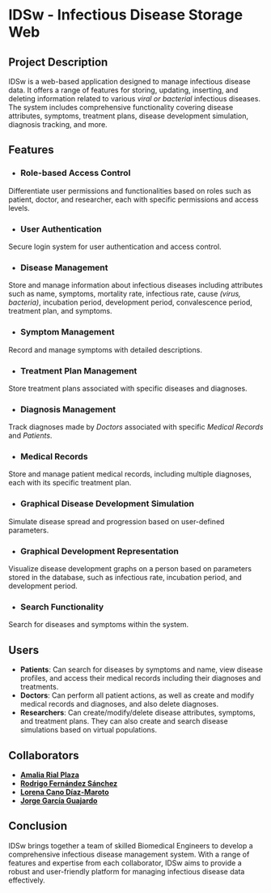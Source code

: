 # IDSw - Infectious Disease Storage Web
## Project Description
IDSw is a web-based application designed to manage infectious disease data. It offers a range of features for storing, updating, inserting, and deleting information related to various *viral or bacterial* infectious diseases. The system includes comprehensive functionality covering disease attributes, symptoms, treatment plans, disease development simulation, diagnosis tracking, and more.
## Features
* ### Role-based Access Control
Differentiate user permissions and functionalities based on roles such as patient, doctor, and researcher, each with specific permissions and access levels.
* ### User Authentication
Secure login system for user authentication and access control.
* ### Disease Management
Store and manage information about infectious diseases including attributes such as name, symptoms, mortality rate, infectious rate, cause *(virus, bacteria)*, incubation period, development period, convalescence period, treatment plan, and symptoms.
* ### Symptom Management
Record and manage symptoms with detailed descriptions.
* ### Treatment Plan Management
Store treatment plans associated with specific diseases and diagnoses.
* ### Diagnosis Management
Track diagnoses made by *Doctors* associated with specific *Medical Records* and *Patients*.
* ### Medical Records
Store and manage patient medical records, including multiple diagnoses, each with its specific treatment plan.
* ### Graphical Disease Development Simulation
Simulate disease spread and progression based on user-defined parameters.
* ### Graphical Development Representation
Visualize disease development graphs on a person based on parameters stored in the database, such as infectious rate, incubation period, and development period.
* ### Search Functionality
Search for diseases and symptoms within the system.
## Users
* **Patients**: Can search for diseases by symptoms and name, view disease profiles, and access their medical records including their diagnoses and treatments.
* **Doctors**: Can perform all patient actions, as well as create and modify medical records and diagnoses, and also delete diagnoses.
* **Researchers**: Can create/modify/delete disease attributes, symptoms, and treatment plans. They can also create and search disease simulations based on virtual populations.
## Collaborators
* **[Amalia Rial Plaza](https://github.com/AmaliaRial)**
* **[Rodrigo Fernández Sánchez](https://github.com/RodriFS0)** 
* **[Lorena Cano Díaz-Maroto](https://github.com/loreeenacano)**
* **[Jorge García Guajardo](https://github.com/jorgegguajardo1)**
## Conclusion
IDSw brings together a team of skilled Biomedical Engineers to develop a comprehensive infectious disease management system. With a range of features and expertise from each collaborator, IDSw aims to provide a robust and user-friendly platform for managing infectious disease data effectively.
